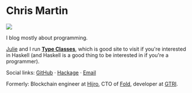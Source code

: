 # Chris Martin

<img src="${photo.jpg}" class="photo">

I blog mostly about programming.

[Julie](https://argumatronic.com/) and I run [**Type&nbsp;Classes**](https://typeclasses.com), which is good site to visit if you're interested in Haskell (and Haskell is a good thing to be interested in if you're a programmer).

Social links:
[GitHub](https://github.com/chris-martin) &middot;
[Hackage](https://hackage.haskell.org/user/chris_martin) &middot;
[Email](mailto:ch.martin@gmail.com)

Formerly: Blockchain engineer at [Hijro](https://angel.co/fluent-3), CTO of [Fold](https://angel.co/fold), developer at [GTRI](https://gtri.gatech.edu/laboratories/cybersecurity-information-protection-and-hardware-evaluation-research).
